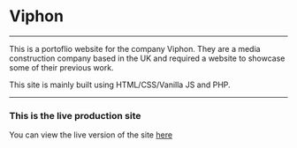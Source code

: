 # Viphon
---

This is a portoflio website for the company Viphon.
They are a media construction company based in the UK and required a website to showcase some of their previous work.

This site is mainly built using HTML/CSS/Vanilla JS and PHP.

---

### This is the live production site
You can view the live version of the site [here](https://www.viphon.co.uk)